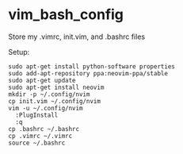 # vim_bash_config
Store my .vimrc, init.vim, and .bashrc files

Setup:
```
sudo apt-get install python-software properties
sudo add-apt-repository ppa:neovim-ppa/stable
sudo apt-get update
sudo apt-get install neovim
mkdir -p ~/.config/nvim
cp init.vim ~/.config/nvim
vim -u ~/.config/nvim
  :PlugInstall
  :q
cp .bashrc ~/.bashrc
cp .vimrc ~/.vimrc
source ~/.bashrc
